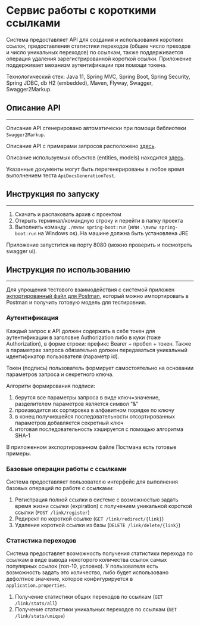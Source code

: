 # Сервис работы с короткими ссылками
Система предоставляет API для создания и использования коротких ссылок, предоставления статистики переходов (общее число преходов и число уникальных переходов) по ссылкам, также поддерживается операция удаления зарегистрированной короткой ссылки.
Приложение поддерживает механизм аутентификации при помощи токена. 

Технологический стек: Java 11, Spring MVC, Spring Boot, Spring Security, Spring JDBC, db H2 (embedded), Maven, Flyway, Swagger, Swagger2Markup.

## Описание API
___
Описание API сгенерировано автоматически при помощи библиотеки ```Swagger2Markup```.

Описание API с примерами запросов расположено [здесь](/docs/paths.md).

Описание используемых объектов (entities, models) находится [здесь](/docs/definitions.md).

Указанные документы могут быть перегенерированы в любое время выполнением теста ```ApiDocsGenerationTest```.

## Инструкция по запуску
___
1. Скачать и распаковать архив с проектом
2. Открыть терминал/командную строку и перейти в папку проекта
3. Выполнить команду ```./mvnw spring-boot:run``` (или ```.\mvnw spring-boot:run``` на Windows os). На машине должна быть установлена JRE 

Приложение запустится на порту 8080 (можно проверить и посмотреть swagger ui). 

## Инструкция по использованию
___
Для упрощения тестового взаимодействия с системой приложен [экпортированный файл для Postman](/Link%20Shortener.postman_collection.json), который можно импортировать в Postman и получить готовую модель для тестировния.
### Аутентификация
Каждый запрос к API должен содержать в себе токен для аутентификации в заголовке Authorization либо в куки (тоже Authorization), в форме строки: префикс Bearer + пробел + токен. Также в параметрах запроса обязательно должен передаваться уникальный идентификатор пользователя (параметр id).


Токен (подпись) пользователь формирует самостоятельно на основании параметров запроса и секретного ключа. 

Алгоритм формирования подписи:
1. берутся все параметры запроса в виде ключ=значение, разделителем параметров является символ "&"
2. производится их сортировка в алфавитном порядке по ключу
3. в конец получившейся последовательности отсортированных параметров добавляется секретный ключ
4. итоговая последовательность хэшируется с помощью алгоритма SHA-1

В приложенном экспортированном файле Постмана есть готовые примеры.

### Базовые операции работы с ссылками
Система предоставляет пользователю интерфейс для выполнения базовых операций по работе с ссылками: 
1. Регистрация полной ссылки в системе с возможностью задать время жизни ссылки (expiration) с получением уникальной короткой ссылки (```POST /link/register```)
2. Редирект по короткой ссылке (```GET /link/redirect/{link}```)
3. Удаление короткой ссылки из базы (```DELETE /link/delete/{link}```)

### Статистика переходов
Система предоставлет возможность получения статистики перехода по ссылкам в виде вывода некоторого количества ссылок самых популярных ссылок (топ-10, условно). У пользователя есть возможность задать это количество, либо будет использовано дефолтное значение, которое конфигурируется в ```application.properties```.
1. Получение статистики общих переходов по ссылкам (```GET /link/stats/all```)
2. Получение статистики уникальных переходов по ссылкам (```GET /link/stats/unique```)
